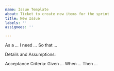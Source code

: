 ```yaml
---
name: Issue Template
about: Ticket to create new items for the sprint
title: New Issue
labels: ''
assignees: ''

---
```


As a *...*
I need *...*
So that *...*

Details and Assumptions:

Acceptance Criteria:
Given *...*
When *...*
Then *...*
